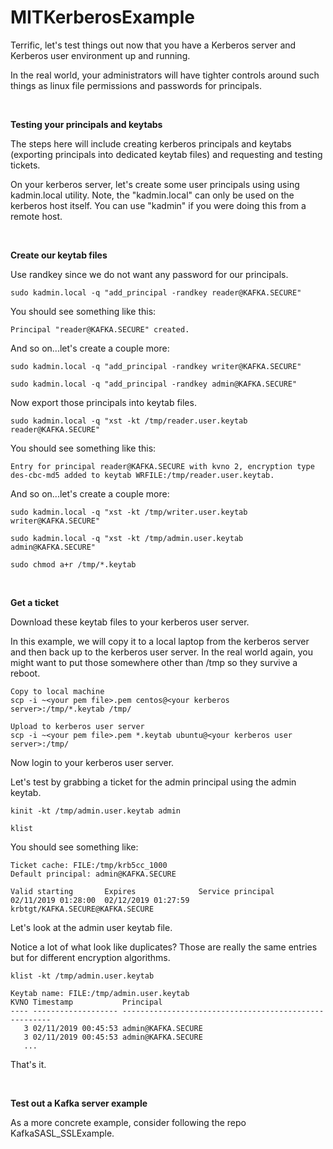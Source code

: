 # MITKerberosExample

Terrific, let's test things out now that you have a Kerberos server and Kerberos user environment up and running.

In the real world, your administrators will have tighter controls around such things as linux file permissions and passwords for principals.

<br/>

**Testing your principals and keytabs**

The steps here will include creating kerberos principals and keytabs (exporting principals into dedicated keytab files) and requesting and testing tickets.

On your kerberos server, let's create some user principals using using kadmin.local utility. Note, the "kadmin.local" can only be used on the kerberos host itself. You can use "kadmin" if you were doing this from a remote host.

<br/>

**Create our keytab files**

Use randkey since we do not want any password for our principals.

```
sudo kadmin.local -q "add_principal -randkey reader@KAFKA.SECURE"
```

You should see something like this:
```
Principal "reader@KAFKA.SECURE" created.
```

And so on...let's create a couple more:

```
sudo kadmin.local -q "add_principal -randkey writer@KAFKA.SECURE"

sudo kadmin.local -q "add_principal -randkey admin@KAFKA.SECURE"
```

Now export those principals into keytab files.
```
sudo kadmin.local -q "xst -kt /tmp/reader.user.keytab reader@KAFKA.SECURE"
```

You should see something like this:
```
Entry for principal reader@KAFKA.SECURE with kvno 2, encryption type des-cbc-md5 added to keytab WRFILE:/tmp/reader.user.keytab.
```

And so on...let's create a couple more:

```
sudo kadmin.local -q "xst -kt /tmp/writer.user.keytab writer@KAFKA.SECURE"

sudo kadmin.local -q "xst -kt /tmp/admin.user.keytab admin@KAFKA.SECURE"

sudo chmod a+r /tmp/*.keytab
```

<br/>

**Get a ticket**

Download these keytab files to your kerberos user server.

In this example, we will copy it to a local laptop from the kerberos server and then back up to the kerberos user server. In the real world again, you might want to put those somewhere other than /tmp so they survive a reboot.

```
Copy to local machine
scp -i ~<your pem file>.pem centos@<your kerberos server>:/tmp/*.keytab /tmp/

Upload to kerberos user server
scp -i ~<your pem file>.pem *.keytab ubuntu@<your kerberos user server>:/tmp/
```

Now login to your kerberos user server.

Let's test by grabbing a ticket for the admin principal using the admin keytab.
```
kinit -kt /tmp/admin.user.keytab admin

klist
```

You should see something like:

```
Ticket cache: FILE:/tmp/krb5cc_1000
Default principal: admin@KAFKA.SECURE

Valid starting       Expires              Service principal
02/11/2019 01:28:00  02/12/2019 01:27:59  krbtgt/KAFKA.SECURE@KAFKA.SECURE
```

Let's look at the admin user keytab file.

Notice a lot of what look like duplicates? Those are really the same entries but for different encryption algorithms.

```
klist -kt /tmp/admin.user.keytab

Keytab name: FILE:/tmp/admin.user.keytab
KVNO Timestamp           Principal
---- ------------------- ------------------------------------------------------
   3 02/11/2019 00:45:53 admin@KAFKA.SECURE
   3 02/11/2019 00:45:53 admin@KAFKA.SECURE
   ...
```

That's it.

<br/>

**Test out a Kafka server example**

As a more concrete example, consider following the repo KafkaSASL_SSLExample.
